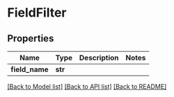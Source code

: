 # FieldFilter

## Properties
Name | Type | Description | Notes
------------ | ------------- | ------------- | -------------
**field_name** | **str** |  | 

[[Back to Model list]](../README.md#documentation-for-models) [[Back to API list]](../README.md#documentation-for-api-endpoints) [[Back to README]](../README.md)


